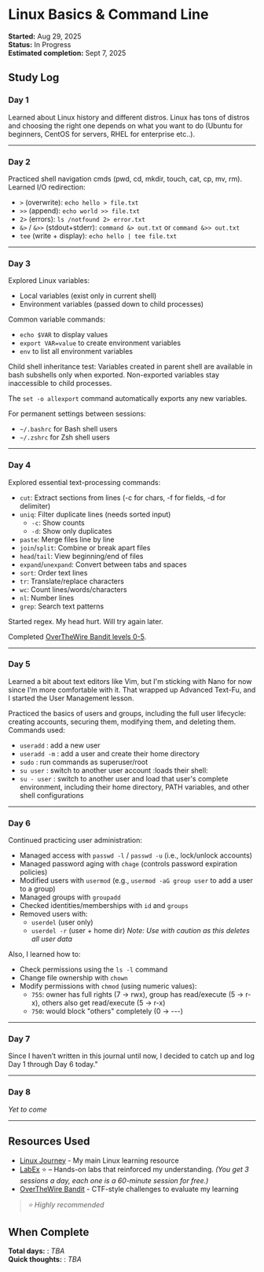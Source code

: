 # Linux Basics & Command Line

**Started:** Aug 29, 2025  
**Status:** In Progress  
**Estimated completion:** Sept 7, 2025

## Study Log

### Day 1
Learned about Linux history and different distros. Linux has tons of distros and choosing the right one depends on what you want to do (Ubuntu for beginners, CentOS for servers, RHEL for enterprise etc..).

---

### Day 2
Practiced shell navigation cmds (pwd, cd, mkdir, touch, cat, cp, mv, rm). Learned I/O redirection:  
- `>` (overwrite): `echo hello > file.txt`  
- `>>` (append): `echo world >> file.txt`  
- `2>` (errors): `ls /notfound 2> error.txt`  
- `&>` / `&>>` (stdout+stderr): `command &> out.txt` or `command &>> out.txt`  
- `tee` (write + display): `echo hello | tee file.txt`

---
  
### Day 3
Explored Linux variables:
- Local variables (exist only in current shell)
- Environment variables (passed down to child processes)

Common variable commands:
- `echo $VAR` to display values
- `export VAR=value` to create environment variables  
- `env` to list all environment variables

Child shell inheritance test: Variables created in parent shell are available in bash subshells only when exported. Non-exported variables stay inaccessible to child processes.

The `set -o allexport` command automatically exports any new variables.

For permanent settings between sessions:
- `~/.bashrc` for Bash shell users
- `~/.zshrc` for Zsh shell users

---

### Day 4
Explored essential text-processing commands:
- `cut`: Extract sections from lines (-c for chars, -f for fields, -d for delimiter)
- `uniq`: Filter duplicate lines (needs sorted input)
    - `-c`: Show counts
    - `-d`: Show only duplicates
- `paste`: Merge files line by line
- `join`/`split`: Combine or break apart files
- `head`/`tail`: View beginning/end of files
- `expand`/`unexpand`: Convert between tabs and spaces
- `sort`: Order text lines
- `tr`: Translate/replace characters
- `wc`: Count lines/words/characters
- `nl`: Number lines
- `grep`: Search text patterns

Started regex. My head hurt. Will try again later.

Completed [OverTheWire Bandit levels 0-5](https://github.com/HoRiiZeN/overthewire-bandit-notes).

---

### Day 5
Learned a bit about text editors like Vim, but I'm sticking with Nano for now since I'm more comfortable with it. That wrapped up Advanced Text-Fu, and I started the User Management lesson.  

Practiced the basics of users and groups, including the full user lifecycle: creating accounts, securing them, modifying them, and deleting them. Commands used:

- `useradd` : add a new user
- `useradd -m` : add a user and create their home directory
- `sudo` : run commands as superuser/root
- `su user` : switch to another user account :loads their shell:
- `su - user` : switch to another user and load that user's complete environment, including their home directory, PATH variables, and other shell configurations

---

### Day 6
Continued practicing user administration:
- Managed access with `passwd -l` / `passwd -u` (i.e., lock/unlock accounts)
- Managed password aging with `chage` (controls password expiration policies)
- Modified users with `usermod` (e.g., `usermod -aG group user` to add a user to a group)
- Managed groups with `groupadd`
- Checked identities/memberships with `id` and `groups`
- Removed users with:
    - `userdel` (user only)
    - `userdel -r` (user + home dir) *Note: Use with caution as this deletes all user data*

Also, I learned how to:
- Check permissions using the `ls -l` command
- Change file ownership with `chown`
- Modify permissions with `chmod` (using numeric values):
    - `755`: owner has full rights (7 → rwx), group has read/execute (5 → r-x), others also get read/execute (5 → r-x)
    - `750`: would block "others" completely (0 → ---)  

---

### Day 7
Since I haven’t written in this journal until now, I decided to catch up and log Day 1 through Day 6 today."

---

### Day 8
*Yet to come*

---

## Resources Used
- [Linux Journey](https://linuxjourney.com/) - My main Linux learning resource
- [LabEx](https://labex.io/learn) ⭐ – Hands-on labs that reinforced my understanding. *(You get 3 sessions a day, each one is a 60-minute session for free.)*  
- [OverTheWire Bandit](https://overthewire.org/wargames/bandit/) - CTF-style challenges to evaluate my learning <br>

> *⭐ Highly recommended*
## When Complete
**Total days:** : *TBA*  
**Quick thoughts:**  : *TBA*

